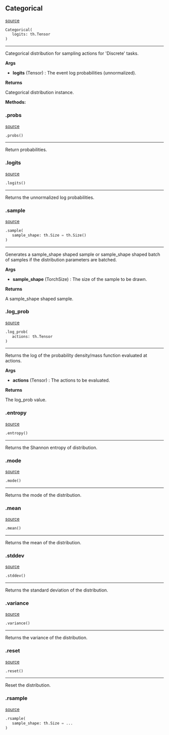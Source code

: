 #


## Categorical
[source](https://github.com/RLE-Foundation/Hsuanwu/blob/main/hsuanwu/xplore/distribution/categorical.py/#L7)
```python 
Categorical(
   logits: th.Tensor
)
```


---
Categorical distribution for sampling actions for 'Discrete' tasks.

**Args**

* **logits** (Tensor) : The event log probabilities (unnormalized).


**Returns**

Categorical distribution instance.


**Methods:**


### .probs
[source](https://github.com/RLE-Foundation/Hsuanwu/blob/main/hsuanwu/xplore/distribution/categorical.py/#L24)
```python
.probs()
```

---
Return probabilities.

### .logits
[source](https://github.com/RLE-Foundation/Hsuanwu/blob/main/hsuanwu/xplore/distribution/categorical.py/#L29)
```python
.logits()
```

---
Returns the unnormalized log probabilities.

### .sample
[source](https://github.com/RLE-Foundation/Hsuanwu/blob/main/hsuanwu/xplore/distribution/categorical.py/#L33)
```python
.sample(
   sample_shape: th.Size = th.Size()
)
```

---
Generates a sample_shape shaped sample or sample_shape shaped batch of
samples if the distribution parameters are batched.


**Args**

* **sample_shape** (TorchSize) : The size of the sample to be drawn.


**Returns**

A sample_shape shaped sample.

### .log_prob
[source](https://github.com/RLE-Foundation/Hsuanwu/blob/main/hsuanwu/xplore/distribution/categorical.py/#L45)
```python
.log_prob(
   actions: th.Tensor
)
```

---
Returns the log of the probability density/mass function evaluated at actions.


**Args**

* **actions** (Tensor) : The actions to be evaluated.


**Returns**

The log_prob value.

### .entropy
[source](https://github.com/RLE-Foundation/Hsuanwu/blob/main/hsuanwu/xplore/distribution/categorical.py/#L56)
```python
.entropy()
```

---
Returns the Shannon entropy of distribution.

### .mode
[source](https://github.com/RLE-Foundation/Hsuanwu/blob/main/hsuanwu/xplore/distribution/categorical.py/#L61)
```python
.mode()
```

---
Returns the mode of the distribution.

### .mean
[source](https://github.com/RLE-Foundation/Hsuanwu/blob/main/hsuanwu/xplore/distribution/categorical.py/#L66)
```python
.mean()
```

---
Returns the mean of the distribution.

### .stddev
[source](https://github.com/RLE-Foundation/Hsuanwu/blob/main/hsuanwu/xplore/distribution/categorical.py/#L71)
```python
.stddev()
```

---
Returns the standard deviation of the distribution.

### .variance
[source](https://github.com/RLE-Foundation/Hsuanwu/blob/main/hsuanwu/xplore/distribution/categorical.py/#L76)
```python
.variance()
```

---
Returns the variance of the distribution.

### .reset
[source](https://github.com/RLE-Foundation/Hsuanwu/blob/main/hsuanwu/xplore/distribution/categorical.py/#L80)
```python
.reset()
```

---
Reset the distribution.

### .rsample
[source](https://github.com/RLE-Foundation/Hsuanwu/blob/main/hsuanwu/xplore/distribution/categorical.py/#L84)
```python
.rsample(
   sample_shape: th.Size = ...
)
```


